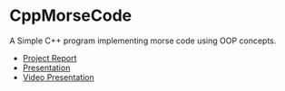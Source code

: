 # CppMorseCode
A Simple C++ program implementing morse code using OOP concepts.
- [Project Report](https://docs.google.com/document/d/15eCgK1YqNtJzqbQEJF_aZF3kwNG4FLGeq1RBM7-inS8/edit?usp=sharing)
- [Presentation](https://docs.google.com/document/d/1YZLWzB-vZLCo0ycXqKiMJbofOO0HxDgr9pf_5aF3YKg/edit?usp=sharing)
- [Video Presentation]()
